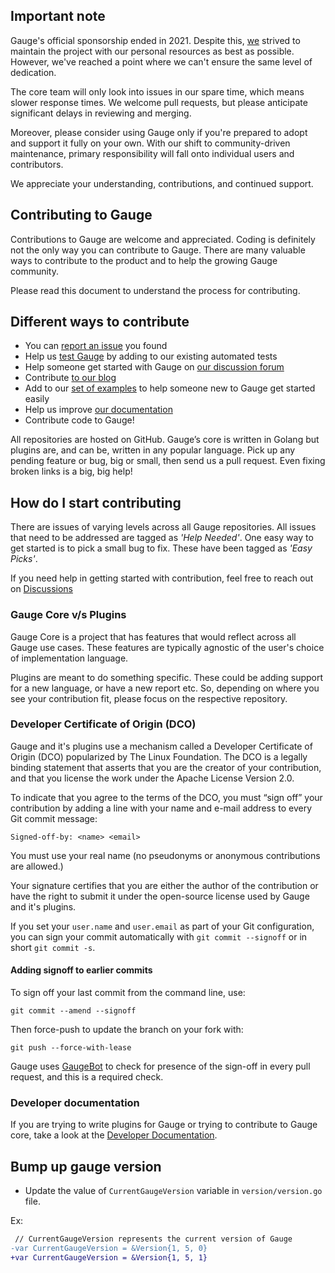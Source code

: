 ## Important note

Gauge's official sponsorship ended in 2021. Despite this, [we](https://github.com/getgauge/gauge/graphs/contributors) strived to maintain the project with our personal resources as best as possible. However, we've reached a point where we can't ensure the same level of dedication.

The core team will only look into issues in our spare time, which means slower response times. We welcome pull requests, but please anticipate significant delays in reviewing and merging.

Moreover, please consider using Gauge only if you're prepared to adopt and support it fully on your own. With our shift to community-driven maintenance, primary responsibility will fall onto individual users and contributors.

We appreciate your understanding, contributions, and continued support.

## Contributing to Gauge

Contributions to Gauge are welcome and appreciated. Coding is definitely not the only way you can contribute to Gauge. There are many valuable ways to contribute to the product and to help the growing Gauge community.

Please read this document to understand the process for contributing.

## Different ways to contribute

* You can [report an issue](https://github.com/getgauge/gauge/issues) you found
* Help us [test Gauge](https://github.com/getgauge/gauge-tests) by adding to our existing automated tests
* Help someone get started with Gauge on [our discussion forum](https://github.com/getgauge/gauge/discussions)
* Contribute [to our blog](https://gauge.org/blog/) 
* Add to our [set of examples](https://docs.gauge.org/examples.html) to help someone new to Gauge get started easily
* Help us improve [our documentation](https://github.com/getgauge/docs.gauge.org)
* Contribute code to Gauge! 

All repositories are hosted on GitHub. Gauge’s core is written in Golang but plugins are, and can be, written in any popular language. Pick up any pending feature or bug, big or small, then send us a pull request. Even fixing broken links is a big, big help!

## How do I start contributing

There are issues of varying levels across all Gauge repositories. All issues that need to be addressed are tagged as _'Help Needed'_. One easy way to get started is to pick a small bug to fix. These have been tagged as _'Easy Picks'_.

If you need help in getting started with contribution, feel free to reach out on [Discussions](https://github.com/getgauge/gauge/discussions)

### Gauge Core v/s Plugins

Gauge Core is a project that has features that would reflect across all Gauge use cases. These features are typically agnostic of the user's choice of implementation language.

Plugins are meant to do something specific. These could be adding support for a new language, or have a new report etc. So, depending on where you see your contribution fit, please focus on the respective repository.


### Developer Certificate of Origin (DCO)

Gauge and it's plugins use a mechanism called a Developer Certificate of Origin (DCO) popularized by The Linux Foundation. The DCO is a legally binding statement that asserts that you are the creator of your contribution, and that you license the work under the Apache License Version 2.0.

To indicate that you agree to the terms of the DCO, you must “sign off” your contribution by adding a line with your name and e-mail address to every Git commit message:

```
Signed-off-by: <name> <email>

```

You must use your real name (no pseudonyms or anonymous contributions are allowed.)

Your signature certifies that you are either the author of the contribution or have the right to submit it under the open-source license used by Gauge and it's plugins.

If you set your `user.name` and `user.email` as part of your Git configuration, you can sign your commit automatically with `git commit --signoff` or in short `git commit -s`.

#### Adding signoff to earlier commits

To sign off your last commit from the command line, use:

```
git commit --amend --signoff
```

Then force-push to update the branch on your fork with:

```
git push --force-with-lease
```

Gauge uses [GaugeBot](https://github.com/getgauge/gauge-bot) to check for presence of the sign-off in every pull request, and this is a required check.

### Developer documentation

If you are trying to write plugins for Gauge or trying to contribute to Gauge core, take a look at the [Developer Documentation](https://github.com/getgauge/gauge/wiki/Gauge-Technical-Documentation).


## Bump up gauge version

* Update the value of `CurrentGaugeVersion` variable in `version/version.go` file.

Ex:
```diff
 // CurrentGaugeVersion represents the current version of Gauge
-var CurrentGaugeVersion = &Version{1, 5, 0}
+var CurrentGaugeVersion = &Version{1, 5, 1}

```
